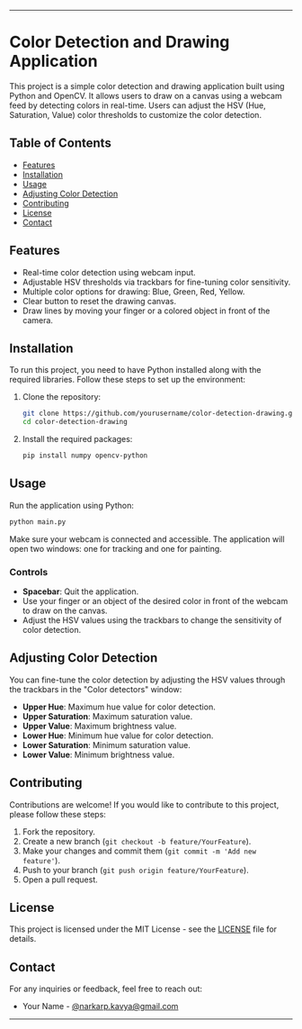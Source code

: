 
---

# Color Detection and Drawing Application

This project is a simple color detection and drawing application built using Python and OpenCV. It allows users to draw on a canvas using a webcam feed by detecting colors in real-time. Users can adjust the HSV (Hue, Saturation, Value) color thresholds to customize the color detection.

## Table of Contents

- [Features](#features)
- [Installation](#installation)
- [Usage](#usage)
- [Adjusting Color Detection](#adjusting-color-detection)
- [Contributing](#contributing)
- [License](#license)
- [Contact](#contact)

## Features

- Real-time color detection using webcam input.
- Adjustable HSV thresholds via trackbars for fine-tuning color sensitivity.
- Multiple color options for drawing: Blue, Green, Red, Yellow.
- Clear button to reset the drawing canvas.
- Draw lines by moving your finger or a colored object in front of the camera.

## Installation

To run this project, you need to have Python installed along with the required libraries. Follow these steps to set up the environment:

1. Clone the repository:

   ```bash
   git clone https://github.com/yourusername/color-detection-drawing.git
   cd color-detection-drawing
   ```

2. Install the required packages:

   ```bash
   pip install numpy opencv-python
   ```

## Usage

Run the application using Python:

```bash
python main.py
```

Make sure your webcam is connected and accessible. The application will open two windows: one for tracking and one for painting.

### Controls

- **Spacebar**: Quit the application.
- Use your finger or an object of the desired color in front of the webcam to draw on the canvas.
- Adjust the HSV values using the trackbars to change the sensitivity of color detection.

## Adjusting Color Detection

You can fine-tune the color detection by adjusting the HSV values through the trackbars in the "Color detectors" window:

- **Upper Hue**: Maximum hue value for color detection.
- **Upper Saturation**: Maximum saturation value.
- **Upper Value**: Maximum brightness value.
- **Lower Hue**: Minimum hue value for color detection.
- **Lower Saturation**: Minimum saturation value.
- **Lower Value**: Minimum brightness value.

## Contributing

Contributions are welcome! If you would like to contribute to this project, please follow these steps:

1. Fork the repository.
2. Create a new branch (`git checkout -b feature/YourFeature`).
3. Make your changes and commit them (`git commit -m 'Add new feature'`).
4. Push to your branch (`git push origin feature/YourFeature`).
5. Open a pull request.

## License

This project is licensed under the MIT License - see the [LICENSE](LICENSE) file for details.

## Contact

For any inquiries or feedback, feel free to reach out:

- Your Name - [@narkarp.kavya@gmail.com](https://gmail.google.com/narkarp.kavya@gmail.com) 

---


